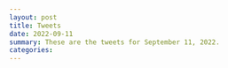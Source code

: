 ```yaml
---
layout: post
title: Tweets
date: 2022-09-11
summary: These are the tweets for September 11, 2022.
categories:
---
```


